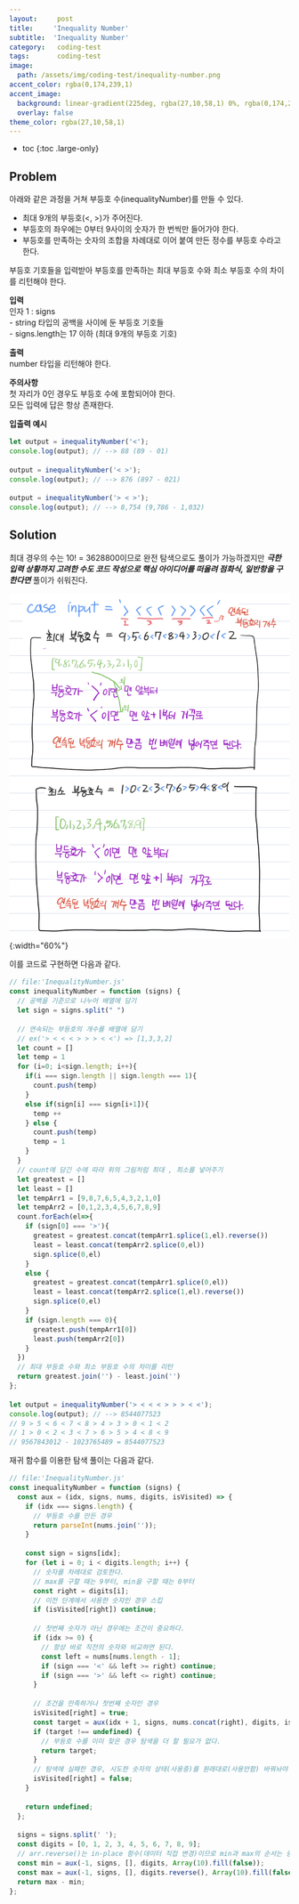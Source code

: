 ```yaml
---
layout:     post
title:     'Inequality Number'
subtitle:  'Inequality Number'
category:   coding-test
tags:       coding-test
image: 
  path: /assets/img/coding-test/inequality-number.png
accent_color: rgba(0,174,239,1)
accent_image:
  background: linear-gradient(225deg, rgba(27,10,58,1) 0%, rgba(0,174,239,1) 80%)
  overlay: false
theme_color: rgba(27,10,58,1)
---
```


* toc
{:toc .large-only}

## Problem

아래와 같은 과정을 거쳐 부등호 수(inequalityNumber)를 만들 수 있다.
- 최대 9개의 부등호(<, >)가 주어진다.
- 부등호의 좌우에는 0부터 9사이의 숫자가 한 번씩만 들어가야 한다.
- 부등호를 만족하는 숫자의 조합을 차례대로 이어 붙여 만든 정수를 부등호 수라고 한다.

부등호 기호들을 입력받아 부등호를 만족하는 최대 부등호 수와 최소 부등호 수의 차이를 리턴해야 한다.


**입력** <br>
인자 1 : signs <br>
\- string 타입의 공백을 사이에 둔 부등호 기호들 <br>
\- signs.length는 17 이하 (최대 9개의 부등호 기호)

**출력** <br>
number 타입을 리턴해야 한다.

**주의사항** <br>
첫 자리가 0인 경우도 부등호 수에 포함되어야 한다.<br>
모든 입력에 답은 항상 존재한다.

**입출력 예시**
~~~js
let output = inequalityNumber('<');
console.log(output); // --> 88 (89 - 01)

output = inequalityNumber('< >');
console.log(output); // --> 876 (897 - 021)

output = inequalityNumber('> < >');
console.log(output); // --> 8,754 (9,786 - 1,032)
~~~

## Solution

최대 경우의 수는 10! = 3628800이므로 완전 탐색으로도 풀이가 가능하겠지만 ***극한 입력 상황까지 고려한 수도 코드 작성으로 핵심 아이디어를 떠올려 점화식, 일반항을 구한다면*** 풀이가 쉬워진다.  

![Inequality Number](/assets/img/coding-test/inequality-number_idea.png){:width="60%"}

이를 코드로 구현하면 다음과 같다.

~~~js
// file:'InequalityNumber.js'
const inequalityNumber = function (signs) {
  // 공백을 기준으로 나누어 배열에 담기
  let sign = signs.split(" ")

  // 연속되는 부등호의 개수를 배열에 담기
  // ex('> < < < > > > < <') => [1,3,3,2]
  let count = []
  let temp = 1
  for (i=0; i<sign.length; i++){
    if(i === sign.length || sign.length === 1){
      count.push(temp)
    }
    else if(sign[i] === sign[i+1]){
      temp ++
    } else {
      count.push(temp)
      temp = 1
    }
  }  
  // count에 담긴 수에 따라 위의 그림처럼 최대 , 최소를 넣어주기
  let greatest = []
  let least = []
  let tempArr1 = [9,8,7,6,5,4,3,2,1,0]
  let tempArr2 = [0,1,2,3,4,5,6,7,8,9]
  count.forEach(el=>{
    if (sign[0] === '>'){
      greatest = greatest.concat(tempArr1.splice(1,el).reverse())
      least = least.concat(tempArr2.splice(0,el))
      sign.splice(0,el)
    }
    else {
      greatest = greatest.concat(tempArr1.splice(0,el))
      least = least.concat(tempArr2.splice(1,el).reverse())
      sign.splice(0,el)
    }
    if (sign.length === 0){
      greatest.push(tempArr1[0])
      least.push(tempArr2[0])
    }
  })
  // 최대 부등호 수와 최소 부등호 수의 차이를 리턴
  return greatest.join('') - least.join('') 
};

let output = inequalityNumber('> < < < > > > < <');
console.log(output); // --> 8544077523
// 9 > 5 < 6 < 7 < 8 > 4 > 3 > 0 < 1 < 2 
// 1 > 0 < 2 < 3 < 7 > 6 > 5 > 4 < 8 < 9
// 9567843012 - 1023765489 = 8544077523
~~~

재귀 함수를 이용한 탐색 풀이는 다음과 같다.

~~~js
// file:'InequalityNumber.js'
const inequalityNumber = function (signs) {
  const aux = (idx, signs, nums, digits, isVisited) => {
    if (idx === signs.length) {
      // 부등호 수를 만든 경우
      return parseInt(nums.join(''));
    }

    const sign = signs[idx];
    for (let i = 0; i < digits.length; i++) {
      // 숫자를 차례대로 검토한다.
      // max를 구할 때는 9부터, min을 구할 때는 0부터
      const right = digits[i];
      // 이전 단계에서 사용한 숫자인 경우 스킵
      if (isVisited[right]) continue;

      // 첫번째 숫자가 아닌 경우에는 조건이 중요하다.
      if (idx >= 0) {
        // 항상 바로 직전의 숫자와 비교하면 된다.
        const left = nums[nums.length - 1];
        if (sign === '<' && left >= right) continue;
        if (sign === '>' && left <= right) continue;
      }

      // 조건을 만족하거나 첫번째 숫자인 경우
      isVisited[right] = true;
      const target = aux(idx + 1, signs, nums.concat(right), digits, isVisited);
      if (target !== undefined) {
        // 부등호 수를 이미 찾은 경우 탐색을 더 할 필요가 없다.
        return target;
      }
      // 탐색에 실패한 경우, 시도한 숫자의 상태(사용중)를 원래대로(사용안함) 바꿔놔야 한다.
      isVisited[right] = false;
    }

    return undefined;
  };

  signs = signs.split(' ');
  const digits = [0, 1, 2, 3, 4, 5, 6, 7, 8, 9];
  // arr.reverse()는 in-place 함수(데이터 직접 변경)이므로 min과 max의 순서는 중요하다.
  const min = aux(-1, signs, [], digits, Array(10).fill(false));
  const max = aux(-1, signs, [], digits.reverse(), Array(10).fill(false));
  return max - min;
};
~~~